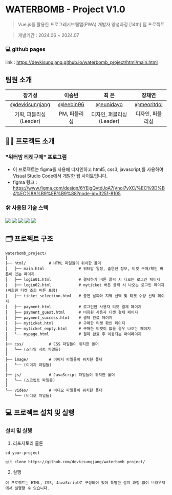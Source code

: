 # WATERBOMB - Project V1.0

> Vue.js를 활용한 프로그레시브웹앱(PWA) 개발자 양성과정 [14th] 팀 프로젝트

> 개발기간 : 2024.06 ~ 2024.07

### 💻 github pages

link : <https://devkisungjang.github.io/waterbomb_project/html/main.html>

## 팀원 소개

| 장기성 | 이승빈 | 최 은 | 장채연 |
| :---: | :---: | :---: | :---: |
|  [@devkisungjang](https://github.com/devkisungjang) | [@leebin96](https://github.com/leebin96) | [@eunidayo](https://github.com/eunidayo) | [@meoritdol](https://github.com/meoritdol) |
| 기획, 퍼블리싱(Leader) | PM, 퍼블리싱 | 디자인, 퍼블리싱(Leader) | 디자인, 퍼블리싱 | 디자인, 퍼블리싱 |

## 💁‍♂️ 프로젝트 소개

### "워터밤 티켓구매" 프로그램

- 이 프로젝트는 figma를 사용해 디자인하고 html5, css3, javascript,를 사용하여 Visual Studio Code에서 개발한 웹 사이트입니다.
- figma 링크 : <https://www.figma.com/design/6YEjgQvtdJoA7jVnoi7yXC/%EC%9D%B4%EC%8A%B9%EB%B9%88?node-id=3251-8105>

### 🛠️ 사용된 기술 스텍

<img src="https://img.shields.io/badge/HTML5-E34F26?style=flat&logo=HTML5&logoColor=white"> <img src="https://img.shields.io/badge/CSS3-1572B6?style=flat&logo=CSS3&logoColor=white"> <img src="https://img.shields.io/badge/Javascript-F7DF1E?style=flat&logo=Javascript&logoColor=white"> <img src="https://img.shields.io/badge/Bootstrap-7952B3?style=flat&logo=Bootstrap&logoColor=white"> <img src="https://img.shields.io/badge/Figma-F24E1E?style=flat&logo=Figma&logoColor=white">
## 🗂️ 프로젝트 구조

```
waterbomb_project/
│
├── html/          # HTML 파일들이 위치한 폴더
│   ├── main.html               # 워터밤 일정, 출연진 정보, 티켓 구매/확인 버튼이 있는 페이지
│   ├── login01.html            # 결제하기 버튼 클릭 시 나오는 로그인 페이지
│   ├── login02.html            # myticket 버튼 클릭 시 나오는 로그인 페이지 (비회원 티켓 조회 버튼 포함)
│   ├── ticket_selection.html   # 공연 날짜와 지역 선택 및 티켓 수량 선택 페이지
│   ├── payment.html            # 로그인한 사용자 티켓 결제 페이지
│   ├── payment_guest.html      # 비회원 사용자 티켓 결제 페이지
│   ├── payment_success.html    # 결제 완료 페이지
│   ├── myticket.html           # 구매한 티켓 확인 페이지
│   ├── myticket_empty.html     # 구매한 티켓이 없을 경우 나오는 페이지
│   └── mypage.html             # 결제 완료 후 이동되는 마이페이지
│
├── css/           # CSS 파일들이 위치한 폴더
│   └── (스타일 시트 파일들)
│
├── image/         # 이미지 파일들이 위치한 폴더
│   └── (이미지 파일들)
│
├── js/            # JavaScript 파일들이 위치한 폴더
│   └── (스크립트 파일들)
│
└── video/         # 비디오 파일들이 위치한 폴더
    └── (비디오 파일들)
```

## 💻 프로젝트 설치 및 실행

### 설치 및 실행

1. 리포지토리 클론

`cd your-project`

`git clone https://github.com/devkisungjang/waterbomb_project/`

2. 실행

`이 프로젝트는 HTML, CSS, JavaScript로 구성되어 있어 특별한 설치 과정 없이 브라우저에서 실행할 수 있습니다.`


    
